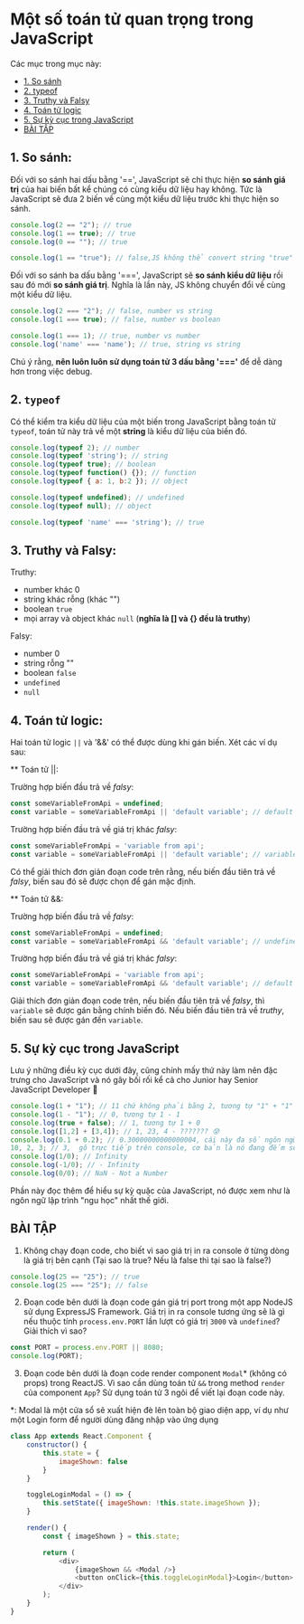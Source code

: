 # Một số toán tử quan trọng trong JavaScript

Các mục trong mục này:
- [1. So sánh](#1-so-sánh)
- [2. typeof](#2-typeof)
- [3. Truthy và Falsy](#3-truthy-và-falsy)
- [4. Toán tử logic](#4-toán-tử-logic)
- [5. Sự kỳ cục trong JavaScript](#5-sự-kỳ-cục-trong-javascript)
- [BÀI TẬP](#bài-tập)

## 1. So sánh:

Đối với so sánh hai dấu bằng '==', JavaScript sẽ chỉ thực hiện **so sánh giá trị**
của hai biến bất kể chúng có cùng kiểu dữ liệu hay không. Tức là JavaScript sẽ đưa 2
biến về cùng một kiểu dữ liệu trước khi thực hiện so sánh.

```js
console.log(2 == "2"); // true
console.log(1 == true); // true
console.log(0 == ""); // true

console.log(1 == "true"); // false,JS không thể convert string "true" thành boolean true
```

Đối với so sánh ba dấu bằng '===', JavaScript sẽ **so sánh kiểu dữ liệu** rồi sau đó
mới **so sánh giá trị**. Nghĩa là lần này, JS không chuyển đổi về cùng một kiểu dữ liệu.

```js
console.log(2 === "2"); // false, number vs string
console.log(1 === true); // false, number vs boolean

console.log(1 === 1); // true, number vs number
console.log('name' === 'name'); // true, string vs string
```

Chú ý rằng, **nên luôn luôn sử dụng toán tử 3 dấu bằng '==='** để dễ dàng hơn trong
việc debug.

## 2. `typeof`

Có thể kiểm tra kiểu dữ liệu của một biến trong JavaScript bằng toán tử `typeof`,
toán tử này trả về một **string** là kiểu dữ liệu của biến đó.

```js
console.log(typeof 2); // number
console.log(typeof 'string'); // string
console.log(typeof true); // boolean
console.log(typeof function() {}); // function
console.log(typeof { a: 1, b:2 }); // object

console.log(typeof undefined); // undefined
console.log(typeof null); // object

console.log(typeof 'name' === 'string'); // true
```

## 3. Truthy và Falsy:

Truthy:
- number khác 0
- string khác rỗng (khác "")
- boolean `true`
- mọi array và object khác `null` (**nghĩa là [] và {} đều là truthy**)

Falsy:
- number 0
- string rỗng ""
- boolean `false`
- `undefined`
- `null`

## 4. Toán tử logic:

Hai toán tử logic `||` và '&&' có thể được dùng khi gán biến. Xét các ví dụ sau:

** Toán tử ||:

Trường hợp biến đầu trả về *falsy*:

```js
const someVariableFromApi = undefined;
const variable = someVariableFromApi || 'default variable'; // default variable
```

Trường hợp biến đầu trả về giá trị khác *falsy*:

```js
const someVariableFromApi = 'variable from api';
const variable = someVariableFromApi || 'default variable'; // variable from api
```

Có thể giải thích đơn giản đoạn code trên rằng, nếu biến đầu tiên trả về *falsy*, biến sau đó sẽ được chọn để gán mặc định.

** Toán tử &&:

Trường hợp biến đầu trả về *falsy*:

```js
const someVariableFromApi = undefined;
const variable = someVariableFromApi && 'default variable'; // undefined
```

Trường hợp biến đầu trả về giá trị khác *falsy*:

```js
const someVariableFromApi = 'variable from api';
const variable = someVariableFromApi && 'default variable'; // default variable
```

Giải thích đơn giản đoạn code trên, nếu biến đầu tiên trả về *falsy*, thì `variable` sẽ được
gán bằng chính biến đó. Nếu biến đầu tiên trả về *truthy*, biến sau sẽ được gán đến `variable`.

## 5. Sự kỳ cục trong JavaScript

Lưu ý những điều kỳ cục dưới đây, cũng chính mấy thứ này làm nên đặc trưng cho JavaScript và nó gây bối rối kể cả cho Junior hay Senior JavaScript Developer 🤣

```js
console.log(1 + "1"); // 11 chứ không phải bằng 2, tương tự "1" + "1"
console.log(1 - "1"); // 0, tương tự 1 - 1
console.log(true + false); // 1, tương tự 1 + 0
console.log([1,2] + [3,4]); // 1, 23, 4 - ??????? 😰
console.log(0.1 + 0.2); // 0.30000000000000004, cái này đa số ngôn ngữ đều thế
10, 2, 3; // 3,  gõ trực tiếp trên console, cơ bản là nó đang đếm số phần tử
console.log(1/0); // Infinity
console.log(-1/0); // - Infinity
console.log(0/0); // NaN - Not a Number
```

Phần này đọc thêm để hiểu sự kỳ quặc của JavaScript, nó được xem như là ngôn ngữ lập trình
"ngu học" nhất thế giới.

## BÀI TẬP

1. Không chạy đoạn code, cho biết vì sao giá trị in ra console ở từng dòng
là giá trị bên cạnh (Tại sao là true? Nếu là false thì tại sao là false?)

```js
console.log(25 == "25"); // true
console.log(25 === "25"); // false
```

2. Đoạn code bên dưới là đoạn code gán giá trị port trong một app NodeJS sử dụng ExpressJS
Framework. Giá trị in ra console tương ứng sẽ là gì nếu thuộc tính `process.env.PORT` lần
lượt có giá trị `3000` và `undefined`? Giải thích vì sao?

```js
const PORT = process.env.PORT || 8080;
console.log(PORT);
```

3. Đoạn code bên dưới là đoạn code render component `Modal`* (không có props) trong ReactJS.
Vì sao cần dùng toán tử `&&` trong method `render` của component `App`? Sử dụng toán tử 3 ngôi
để viết lại đoạn code này.

*: Modal là một cửa sổ sẽ xuất hiện đè lên toàn bộ giao diện app, ví dụ như một Login form để người
dùng đăng nhập vào ứng dụng

```js
class App extends React.Component {
    constructor() {
        this.state = {
            imageShown: false
        }
    }

    toggleLoginModal = () => {
        this.setState({ imageShown: !this.state.imageShown });
    }

    render() {
        const { imageShown } = this.state;

        return (
            <div>
                {imageShown && <Modal />}
                <button onClick={this.toggleLoginModal}>Login</button>
            </div>
        );
    }
}
```